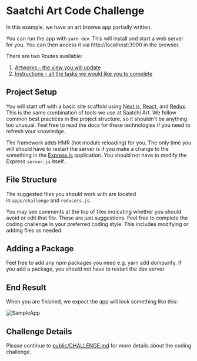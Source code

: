 # Saatchi Art Code Challenge

In this example, we have an art browse app partially written.

You can run the app with `yarn dev`. This will install and start a web server for you. You can then access it via http://localhost:3000 in the browser.

There are two Routes available:

1. [Artworks - the view you will update](http://localhost:3000/challenge/artworks)
2. [Instructions - all the tasks we would like you to complete](http://localhost:3000/challenge/instructions)

## Project Setup

You will start off with a basic site scaffold using [Next.js](https://nextjs.org/docs), [React](https://reactjs.org/), and [Redux](https://redux.js.org/). This is the same combination of tools we use at Saatchi Art. We follow common best practices in the project structure, so it shouldn't be anything too unusual. Feel free to read the docs for these technologies if you need to refresh your knowledge.

The framework adds HMR (hot module reloading) for you. The only time you will should have to restart the server is if you make a change to the something in the [Express.js](https://expressjs.com/) application. You should not have to modify the Express `server.js` itself.

## File Structure

The suggested files you should work with are located in `apps/challenge` and `reducers.js`.

You may see comments at the top of files indicating whether you should avoid or edit that file. These are just suggestions. Feel free to complete the coding challenge in your preferred coding style. This includes modifying or adding files as needed.

## Adding a Package

Feel free to add any npm packages you need e.g. yarn add dompurify. If you add a package, you should not have to restart the dev server.

## End Result

When you are finished, we expect the app will look something like this:

![SampleApp](https://user-images.githubusercontent.com/643526/73705331-7e906b80-46aa-11ea-9fa7-e98f37b6319b.gif)

## Challenge Details

Please continue to [public/CHALLENGE.md](public/CHALLENGE.md) for more details about the coding challenge.
